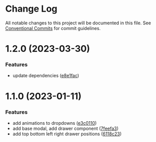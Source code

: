 # Change Log

All notable changes to this project will be documented in this file.
See [Conventional Commits](https://conventionalcommits.org) for commit guidelines.

# 1.2.0 (2023-03-30)


### Features

* update dependencies ([e8e1fac](https://github.com/SergeyBondar93/liba/commit/e8e1fac7a255d1524324ae2731accc13c51f0a16))





# 1.1.0 (2023-01-11)


### Features

* add animations to dropdowns ([e3c0110](https://github.com/SergeyBondar93/liba/commit/e3c0110cd946075a135cffb12cc406610767a881))
* add base modal, add drawer component ([7feefa3](https://github.com/SergeyBondar93/liba/commit/7feefa3fd60a11d3438c13ac230d0c9fc34ca47b))
* add top bottom left right drawer positions ([6118c23](https://github.com/SergeyBondar93/liba/commit/6118c23d1e88943b54aeb3c81457e37e9541693c))
